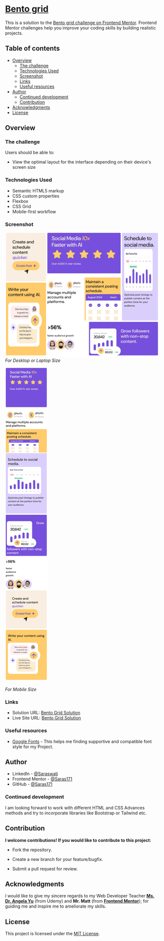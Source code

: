 # **[Bento grid]( https://saras171.github.io/bento-grid/)**

This is a solution to the [Bento grid challenge on Frontend Mentor](). Frontend Mentor challenges help you improve your coding skills by building realistic projects.

## Table of contents

- [Overview](#overview)
  - [The challenge](#the-challenge)
  - [Technologies Used](#technologies-used)
  - [Screenshot](#screenshot)
  - [Links](#links)
  - [Useful resources](#useful-resources)
- [Author](#author)
  - [Continued development](#continued-development)
  - [Contribution](#contribution)
- [Acknowledgments](#acknowledgments)
- [License](#license)



## Overview

### The challenge

Users should be able to:

- View the optimal layout for the interface depending on their device's screen size


### Technologies Used

- Semantic HTML5 markup
- CSS custom properties
- Flexbox
- CSS Grid
- Mobile-first workflow

### Screenshot


![Design for Desktop size](./design/Bento_grid(desktop-size).jpeg)
*For Desktop or Laptop Size*


![Design for Mobile Size](./design/Bento_grid(mobile-size).jpeg)

*For Mobile Size*



### Links

- Solution URL: [Bento Grid Solution](https://github.com/Saras171/bento-grid.git)
- Live Site URL: [Bento Grid Solution]( https://saras171.github.io/bento-grid/)



### Useful resources

- [Google Fonts](https://fonts.google.com) - This helps me finding supportive and compatible font style for my Project.


## Author

- LinkedIn - [@Saraswati](https://www.linkedin.com/in/saraswati-rawat-534a02184)
- Frontend Mentor - [@Saras171](https://www.frontendmentor.io/profile/Saras171)
- GitHub - [@Saras171](https://github.com/saras171)


### Continued development

I am looking forward to work with different HTML and CSS Advances methods and try to incorporate libraries like Bootstrap or Tailwind etc. 


## Contribution
**I welcome contributions! If you would like to contribute to this project:**

- Fork the repository.

- Create a new branch for your feature/bugfix.

- Submit a pull request for review.


## Acknowledgments

I would like to give my sincere regards to my Web Developer Teacher **[Ms. Dr. Angela Yu](https://www.udemy.com/user/4b4368a3-b5c8-4529-aa65-2056ec31f37e/?srsltid=AfmBOoogSDbRCw3K3ukbfBqpWdYPs8gXdUV80NqjDPhFy3_2Nb9eQ-oo)** (from Udemy)  and **Mr. Matt** (from **[Frontend Mentor](https://www.frontendmentor.io/)**); for guiding me and inspire me to ameliorate my skills.

## License
This project is licensed under the [MIT License](/LICENSE).



